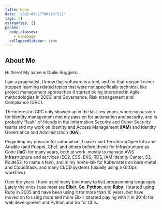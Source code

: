 ```yaml
---
title: Home
date: '2025-03-17T00:13:51Z'
tags: []
categories: []
params:
  body_classes:
    - homepage
  collapsedSidebar: true
---
```


## About Me

Hi there! My name is Duilio Ruggiero.

I am a pragmatist, I know that software is a tool, and for that reason I never
stopped learning related topics that were not specifically technical, like
project management approaches (I started being interested in Agile methodologies
in 2006) and Governance, Risk management and Compliance (GRC).

The interest in GRC only showed up in the last few years, when my passion for
identity management met my passion for automation and security, and is probably
“fault” of friends in the Information Security and Cyber Security teams and my
work on Identity and Access Management (**IAM**) and Identity Governance and
Administration (**IGA**).

Regarding my passion for automation, I have used Terraform/OpenTofu and Ansible
(and Puppet, Chef, and others before them) for Infrastructure as Code (**IaC**)
for many years, both at work, mostly to manage AWS infrastructure and services
(EC2, ECS, EKS, RDS, IAM Identity Center, S3, Route53, to name a few), and in my
home-lab for Kubernetes on bare-metal and CloudStack, and many CI/CD systems
(usually using a GitOps workflow).

Over the years I have used many (too many to list) programming languages. Lately
the ones I use most are **Elixir**, **Go**, **Python**, and **Ruby**. I started
using Ruby in 2005 and have been using it for more than 10 years, but have moved
on to using more and more Elixir (started playing with it in 2014) for web
development and Python and Go for CLIs.
